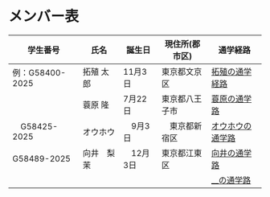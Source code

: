 # メンバー表

|学生番号|氏名|誕生日|現住所(郡市区)|通学経路|
|---|---|---|---|---|
|例：G58400-2025|拓殖 太郎|11月3日|東京都文京区|[拓殖の通学経路](route00.md)|
||蓑原 隆|7月22日|東京都八王子市| [蓑原の通学路](route01.md)|
|　G58425-2025　| オウホウ |　9月3日 |　東京都新宿区 | [オウホウの通学路](route02.md)|
|  G58489-2025 | 向井　梨茉|　12月3日 |東京都江東区 | [向井の通学路](route03.md)|
| | | | | [__の通学路](route04.md)|
